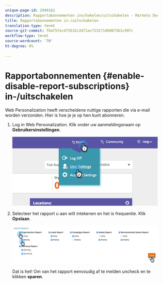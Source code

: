 ```yaml
---
unique-page-id: 2949162
description: Rapportabonnementen inschakelen/uitschakelen - Marketo Docs - Productdocumentatie
title: Rapportabonnementen in-/uitschakelen
translation-type: tm+mt
source-git-commit: fbaf57ec4f3532c2d71acf23171d60873b1c997c
workflow-type: tm+mt
source-wordcount: '70'
ht-degree: 0%

---
```



# Rapportabonnementen {#enable-disable-report-subscriptions} in-/uitschakelen

Web Personalization heeft verscheidene nuttige rapporten die via e-mail worden verzonden. Hier is hoe je je op hen kunt abonneren.

1. Log in Web Personalization. Klik onder uw aanmeldingsnaam op **Gebruikersinstellingen**.

   ![](assets/image2014-9-17-20-3a48-3a28.png)

1. Selecteer het rapport u aan wilt intekenen en het is frequentie. Klik **Opslaan**.

   ![](assets/email-settings.png)

   Dat is het! Om van het rapport eenvoudig af te melden uncheck en te klikken **sparen**.
